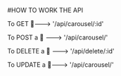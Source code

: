 #HOW TO WORK THE API

To GET 📸---> '/api/carousel/:id'

To POST a 📸 ---> '/api/carousel/'

To DELETE a 📸 ---> '/api/delete/:id'

To UPDATE a 📸---> '/api/carousel/'